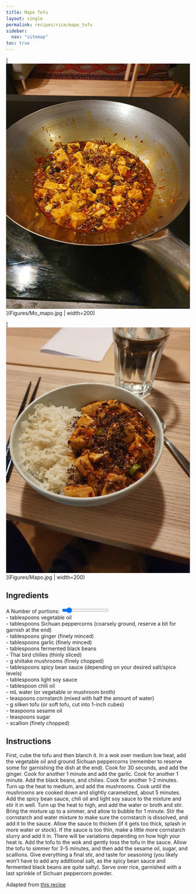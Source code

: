 ```yaml
---
title: Mapo Tofu
layout: single
permalink: recipes/rice/mapo_tofu
sidebar:
  nav: "sitemap"
toc: true
---
```


<meta name="viewport" content="width=device-width, initial-scale=1">
<style>
.slidecontainer {
  width: 100%;
}

.slider {
  -webkit-appearance: none;
  width: 100%;
  height: 15px;
  border-radius: 5px;
  background: #cfcfcf;
  outline: none;
  opacity: 0.7;
  -webkit-transition: .2s;
  transition: opacity .2s;
}

.slider:hover {
  opacity: 1;
}

.slider::-webkit-slider-thumb {
  -webkit-appearance: none;
  appearance: none;
  width: 25px;
  height: 25px;
  border-radius: 50%;
  background: #ffffff;
  border-color: #4d4d4d;
  cursor: pointer;
}

.slider::-moz-range-thumb {
  width: 25px;
  height: 25px;
  border-radius: 50%;
  background: #ffffff;
  border-color: #4d4d4d;
  cursor: pointer;
}
</style>

[![Mapo tofu in wok](Figures/Mo_mapo.jpg)](Figures/Mo_mapo.jpg | width=200)


[![Mapo tofu in a bowl](Figures/Mapo.jpg)](Figures/Mapo.jpg | width=200)

## Ingredients

<div class="slidecontainer">
  <label for="serving">A Number of portions: <span id="multiply"></span></label>
  <input type="range" min="1" max="10" value="2" class="slider" id="servingInput">

  <div class="Recipe-IngredientList">
    <div class="Recipe-Ingredient js-recipeIngredient" data-baseValue="2"> - <span></span> tablespoons vegetable oil</div>
    <div class="Recipe-Ingredient js-recipeIngredient" data-baseValue="0.75"> - <span></span> tablespoons Sichuan peppercorns (coarsely ground, reserve a bit for garnish at the end)</div>
    <div class="Recipe-Ingredient js-recipeIngredient" data-baseValue="1.5"> - <span></span> tablespoons ginger (finely minced)</div>
    <div class="Recipe-Ingredient js-recipeIngredient" data-baseValue="1.5"> - <span></span> tablespoons garlic (finely minced)</div>
    <div class="Recipe-Ingredient js-recipeIngredient" data-baseValue="0.5"> - <span></span> tablespoons fermented black beans</div>
    <div class="Recipe-Ingredient js-recipeIngredient" data-baseValue="2.5"> - <span></span> Thai bird chilies (thinly sliced)</div>
    <div class="Recipe-Ingredient js-recipeIngredient" data-baseValue="55"> - <span></span> g shiitake mushrooms (finely chopped)</div>
    <div class="Recipe-Ingredient js-recipeIngredient" data-baseValue="1"> - <span></span> tablespoons spicy bean sauce (depending on your desired salt/spice levels)</div>
    <div class="Recipe-Ingredient js-recipeIngredient" data-baseValue="1"> - <span></span> tablespoons light soy sauce</div>
    <div class="Recipe-Ingredient js-recipeIngredient" data-baseValue="0.5"> - <span></span> tablespoon chili oil</div>
    <div class="Recipe-Ingredient js-recipeIngredient" data-baseValue="80"> - <span></span> mL water (or vegetable or mushroom broth)</div>
    <div class="Recipe-Ingredient js-recipeIngredient" data-baseValue="1"> - <span></span> teaspoons cornstarch (mixed with half the amount of water)</div>
    <div class="Recipe-Ingredient js-recipeIngredient" data-baseValue="200"> - <span></span> g silken tofu (or soft tofu, cut into 1-inch cubes)</div>
    <div class="Recipe-Ingredient js-recipeIngredient" data-baseValue="0.125"> - <span></span> teaspoons sesame oil</div>
    <div class="Recipe-Ingredient js-recipeIngredient" data-baseValue="0.125"> - <span></span> teaspoons sugar</div>
    <div class="Recipe-Ingredient js-recipeIngredient" data-baseValue="0.5"> - <span></span> scallion (finely chopped)</div>
  </div>
</div>

<!-- https://codepen.io/Erilan/pen/qQWpqa -->
<script src="https://cdnjs.cloudflare.com/ajax/libs/jquery/3.3.1/jquery.min.js"></script>

<script>
var slider = document.getElementById("servingInput");

var multiply = document.getElementById("multiply");
multiply.innerHTML = slider.value;
slider.oninput = function() {multiply.innerHTML = this.value;}

// Recipe calculator with jquery
var computeServing = function(serving) {
  $('.js-recipeIngredient').each(function(index, item) {
    $(item).children('span').html($(item)[0].dataset.basevalue * serving)
  })
}
$('#servingInput').on('change', function() {
  computeServing($(this).val())
})
computeServing(2)
</script>

## Instructions

First, cube the tofu and then blanch it.
In a wok over medium low heat, add the vegetable oil and ground Sichuan peppercorns (remember to reserve some for garnishing the dish at the end).
Cook for 30 seconds, and add the ginger. Cook for another 1 minute and add the garlic. Cook for another 1 minute. Add the black beans, and chilies. Cook for another 1-2 minutes.
Turn up the heat to medium, and add the mushrooms. Cook until the mushrooms are cooked down and slightly caramelized, about 5 minutes.
Add the spicy bean sauce, chili oil and light soy sauce to the mixture and stir it in well. Turn up the heat to high, and add the water or broth and stir. Bring the mixture up to a simmer, and allow to bubble for 1 minute.
Stir the cornstarch and water mixture to make sure the cornstarch is dissolved, and add it to the sauce. Allow the sauce to thicken (if it gets too thick, splash in more water or stock). If the sauce is too thin, make a little more cornstarch slurry and add it in. There will be variations depending on how high your heat is.
Add the tofu to the wok and gently toss the tofu in the sauce. Allow the tofu to simmer for 3-5 minutes, and then add the sesame oil, sugar, and scallions.
Give everything a final stir, and taste for seasoning (you likely won’t have to add any additional salt, as the spicy bean sauce and fermented black beans are quite salty). Serve over rice, garnished with a last sprinkle of Sichuan peppercorn powder.

Adapted from [this recipe](https://thewoksoflife.com/vegan-mapo-tofu/)
